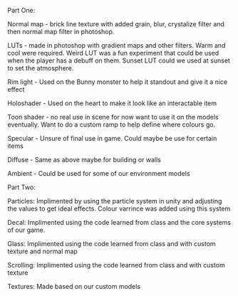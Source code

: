 Part One:

Normal map - brick line texture with added grain, blur, crystalize filter and then normal map filter in photoshop.

LUTs - made in photoshop with gradient maps and other filters. Warm and cool were required. Weird LUT was a fun experiment that could be used when the player has a debuff on them. Sunset LUT could we used at sunset to set the atmosphere.

Rim light - Used on the Bunny monster to help it standout and give it a nice effect 

Holoshader - Used on the heart to make it look like an interactable item 

Toon shader - no real use in scene for now want to use it on the models eventually. Want to do a custom ramp to help define where colours go.

Specular - Unsure of final use in game. Could maybe be use for certain items

Diffuse - Same as above maybe for building or walls

Ambient - Could be used for some of our environment models

Part Two:

Particles: Implimented by using the particle system in unity and adjusting the values to get ideal effects. Colour varrince was added using this system

Decal: Implimented using the code learned from class and the core systems of our game.

Glass: Implimented using the code learned from class and with custom texture and normal map

Scrolling: Implimented using the code learned from class and with custom texture

Textures: Made based on our custom models 
